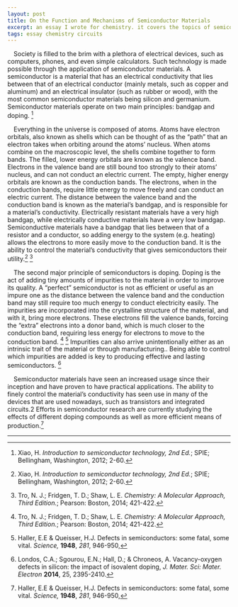 ```yaml
---
layout: post
title: On the Function and Mechanisms of Semiconductor Materials
excerpt: an essay I wrote for chemistry. it covers the topics of semiconductor properties and uses.
tags: essay chemistry circuits
---
```


&emsp;Society is filled to the brim with a plethora of electrical devices, such as computers, phones, and even simple calculators. Such technology is made possible through the application of semiconductor materials. A semiconductor is a material that has an electrical conductivity that lies between that of an electrical conductor (mainly metals, such as copper and aluminum) and an electrical insulator (such as rubber or wood), with the most common semiconductor materials being silicon and germanium. Semiconductor materials operate on two main principles: bandgap and doping. [^1]

&emsp;Everything in the universe is composed of atoms. Atoms have electron orbitals, also known as shells which can be thought of as the “path” that an electron takes when orbiting around the atoms’ nucleus. When atoms combine on the macroscopic level, the shells combine together to form bands. The filled, lower energy orbitals are known as the valence band. Electrons in the valence band are still bound too strongly to their atoms’ nucleus, and can not conduct an electric current. The empty, higher energy orbitals are known as the conduction bands. The electrons, when in the conduction bands, require little energy to move freely and can conduct an electric current. The distance between the valence band and the conduction band is known as the material’s bandgap, and is responsible for a material’s conductivity. Electrically resistant materials have a very high bandgap, while electrically conductive materials have a very low bandgap. Semiconductive materials have a bandgap that lies between that of a resistor and a conductor, so adding energy to the system (e.g. heating) allows the electrons to more easily move to the conduction band. It is the ability to control the material’s conductivity that gives semiconductors their utility.[^1] [^2]

&emsp;The second major principle of semiconductors is doping. Doping is the act of adding tiny amounts of impurities to the material in order to improve its quality. A “perfect” semiconductor is not as efficient or useful as an impure one as the distance between the valence band and the conduction band may still require too much energy to conduct electricity easily. The impurities are incorporated into the crystalline structure of the material, and with it, bring more electrons. These electrons fill the valence bands, forcing the “extra” electrons into a donor band, which is much closer to the conduction band, requiring less energy for electrons to move to the conduction band. [^2] [^3] Impurities can also arrive unintentionally either as an intrinsic trait of the material or through manufacturing.. Being able to control which impurities are added is key to producing effective and lasting semiconductors. [^4]

&emsp;Semiconductor materials have seen an increased usage since their inception and have proven to have practical applications. The ability to finely control the material’s conductivity has seen use in many of the devices that are used nowadays, such as transistors and integrated circuits.2 Efforts in semiconductor research are currently studying the effects of different doping compounds as well as more efficient means of production.[^3]

<hr/>

[^1]: Xiao, H. *Introduction to semiconductor technology, 2nd Ed.*; SPIE; Bellingham, Washington, 2012; 2-60.
[^2]: Tro, N. J.; Fridgen, T. D.; Shaw, L. E. *Chemistry: A Molecular Approach, Third Edition.*; Pearson: Boston, 2014; 421-422.
[^3]: Haller, E.E & Queisser, H.J. Defects in semiconductors: some fatal, some vital. *Science,* **1948**, *281*, 946-950,
[^4]: Londos, C.A.; Sgourou, E.N.; Hall, D.; & Chroneos, A. Vacancy-oxygen defects in silicon: the impact of isovalent doping, *J. Mater. Sci: Mater. Electron* **2014**, 25, 2395-2410.